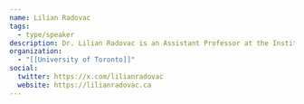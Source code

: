 ```yaml
---
name: Lilian Radovac
tags:
  - type/speaker
description: Dr. Lilian Radovac is an Assistant Professor at the Institute of Communication, Culture, Information and Technology at the University of Toronto Mississauga.
organization:
  - "[[University of Toronto]]"
social:
  twitter: https://x.com/lilianradovac
  website: https://lilianradovac.ca
---
```

